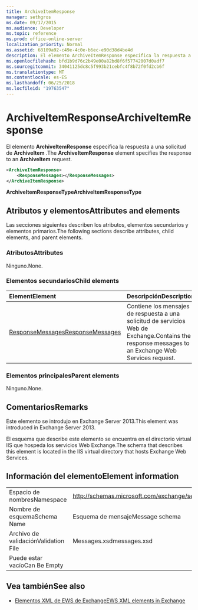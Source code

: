 ```yaml
---
title: ArchiveItemResponse
manager: sethgros
ms.date: 09/17/2015
ms.audience: Developer
ms.topic: reference
ms.prod: office-online-server
localization_priority: Normal
ms.assetid: 68109a92-c49e-4c0e-b6ec-e90d38d4be4d
description: El elemento ArchiveItemResponse especifica la respuesta a una solicitud de ArchiveItem.
ms.openlocfilehash: bfd1b9d76c2b49e00a82bd8f6f57742007d0adf7
ms.sourcegitcommit: 34041125dc8c5f993b21cebfc4f8b72f0fd2cb6f
ms.translationtype: MT
ms.contentlocale: es-ES
ms.lasthandoff: 06/25/2018
ms.locfileid: "19763547"
---
```

# <a name="archiveitemresponse"></a><span data-ttu-id="36adb-103">ArchiveItemResponse</span><span class="sxs-lookup"><span data-stu-id="36adb-103">ArchiveItemResponse</span></span>

<span data-ttu-id="36adb-104">El elemento **ArchiveItemResponse** especifica la respuesta a una solicitud de **ArchiveItem** .</span><span class="sxs-lookup"><span data-stu-id="36adb-104">The **ArchiveItemResponse** element specifies the response to an **ArchiveItem** request.</span></span> 
  
```XML
<ArchiveItemResponse>
    <ResponseMessages></ResponseMessages>
</ArchiveItemResponse>
```

 <span data-ttu-id="36adb-105">**ArchiveItemResponseType**</span><span class="sxs-lookup"><span data-stu-id="36adb-105">**ArchiveItemResponseType**</span></span>
## <a name="attributes-and-elements"></a><span data-ttu-id="36adb-106">Atributos y elementos</span><span class="sxs-lookup"><span data-stu-id="36adb-106">Attributes and elements</span></span>

<span data-ttu-id="36adb-107">Las secciones siguientes describen los atributos, elementos secundarios y elementos primarios.</span><span class="sxs-lookup"><span data-stu-id="36adb-107">The following sections describe attributes, child elements, and parent elements.</span></span>
  
### <a name="attributes"></a><span data-ttu-id="36adb-108">Atributos</span><span class="sxs-lookup"><span data-stu-id="36adb-108">Attributes</span></span>

<span data-ttu-id="36adb-109">Ninguno.</span><span class="sxs-lookup"><span data-stu-id="36adb-109">None.</span></span>
  
### <a name="child-elements"></a><span data-ttu-id="36adb-110">Elementos secundarios</span><span class="sxs-lookup"><span data-stu-id="36adb-110">Child elements</span></span>

|<span data-ttu-id="36adb-111">**Element**</span><span class="sxs-lookup"><span data-stu-id="36adb-111">**Element**</span></span>|<span data-ttu-id="36adb-112">**Descripción**</span><span class="sxs-lookup"><span data-stu-id="36adb-112">**Description**</span></span>|
|:-----|:-----|
|[<span data-ttu-id="36adb-113">ResponseMessages</span><span class="sxs-lookup"><span data-stu-id="36adb-113">ResponseMessages</span></span>](responsemessages.md) <br/> |<span data-ttu-id="36adb-114">Contiene los mensajes de respuesta a una solicitud de servicios Web de Exchange.</span><span class="sxs-lookup"><span data-stu-id="36adb-114">Contains the response messages to an Exchange Web Services request.</span></span>  <br/> |
   
### <a name="parent-elements"></a><span data-ttu-id="36adb-115">Elementos principales</span><span class="sxs-lookup"><span data-stu-id="36adb-115">Parent elements</span></span>

<span data-ttu-id="36adb-116">Ninguno.</span><span class="sxs-lookup"><span data-stu-id="36adb-116">None.</span></span>
  
## <a name="remarks"></a><span data-ttu-id="36adb-117">Comentarios</span><span class="sxs-lookup"><span data-stu-id="36adb-117">Remarks</span></span>

<span data-ttu-id="36adb-118">Este elemento se introdujo en Exchange Server 2013.</span><span class="sxs-lookup"><span data-stu-id="36adb-118">This element was introduced in Exchange Server 2013.</span></span>
  
<span data-ttu-id="36adb-119">El esquema que describe este elemento se encuentra en el directorio virtual IIS que hospeda los servicios Web Exchange.</span><span class="sxs-lookup"><span data-stu-id="36adb-119">The schema that describes this element is located in the IIS virtual directory that hosts Exchange Web Services.</span></span>
  
## <a name="element-information"></a><span data-ttu-id="36adb-120">Información del elemento</span><span class="sxs-lookup"><span data-stu-id="36adb-120">Element information</span></span>

|||
|:-----|:-----|
|<span data-ttu-id="36adb-121">Espacio de nombres</span><span class="sxs-lookup"><span data-stu-id="36adb-121">Namespace</span></span>  <br/> |http://schemas.microsoft.com/exchange/services/2006/messages  <br/> |
|<span data-ttu-id="36adb-122">Nombre de esquema</span><span class="sxs-lookup"><span data-stu-id="36adb-122">Schema Name</span></span>  <br/> |<span data-ttu-id="36adb-123">Esquema de mensaje</span><span class="sxs-lookup"><span data-stu-id="36adb-123">Message schema</span></span>  <br/> |
|<span data-ttu-id="36adb-124">Archivo de validación</span><span class="sxs-lookup"><span data-stu-id="36adb-124">Validation File</span></span>  <br/> |<span data-ttu-id="36adb-125">Messages.xsd</span><span class="sxs-lookup"><span data-stu-id="36adb-125">messages.xsd</span></span>  <br/> |
|<span data-ttu-id="36adb-126">Puede estar vacío</span><span class="sxs-lookup"><span data-stu-id="36adb-126">Can Be Empty</span></span>  <br/> ||
   
## <a name="see-also"></a><span data-ttu-id="36adb-127">Vea también</span><span class="sxs-lookup"><span data-stu-id="36adb-127">See also</span></span>

- [<span data-ttu-id="36adb-128">Elementos XML de EWS de Exchange</span><span class="sxs-lookup"><span data-stu-id="36adb-128">EWS XML elements in Exchange</span></span>](ews-xml-elements-in-exchange.md)

